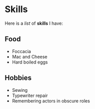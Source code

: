 # Skills

Here is a *list* of **skills** I have:

## Food
* Foccacia
* Mac and Cheese
* Hard boiled eggs

## Hobbies
* Sewing
* Typewriter repair
* Remembering actors in obscure roles

## 

